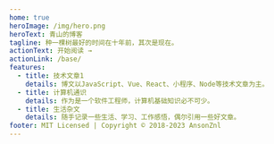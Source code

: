 ```yaml
---
home: true
heroImage: /img/hero.png
heroText: 青山的博客
tagline: 种一棵树最好的时间在十年前，其次是现在。
actionText: 开始阅读 →
actionLink: /base/
features:
  - title: 技术文章1
    details: 博文以JavaScript、Vue、React、小程序、Node等技术文章为主。
  - title: 计算机通识
    details: 作为是一个软件工程师，计算机基础知识必不可少。
  - title: 生活杂文
    details: 随手记录一些生活、学习、工作感悟，偶尔引用一些好文章。
footer: MIT Licensed | Copyright © 2018-2023 AnsonZnl
---
```

